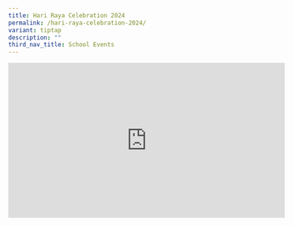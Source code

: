 ```yaml
---
title: Hari Raya Celebration 2024
permalink: /hari-raya-celebration-2024/
variant: tiptap
description: ""
third_nav_title: School Events
---
```

<div class="iframe-wrapper">
<iframe height="315" width="560" allowfullscreen="true" frameborder="0" src="https://www.youtube.com/embed/KP8v1scQB-M?si=nhgTJzfDd8wjxmdB"></iframe>
</div>
<p></p>